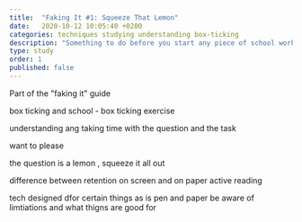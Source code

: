 ```yaml
---
title:  "Faking It #1: Squeeze That Lemon"
date:   2020-10-12 10:05:40 +0200
categories: techniques studying understanding box-ticking
description: "Something to do before you start any piece of school work"
type: study
order: 1
published: false
---
```

Part of the "faking it" guide 

box ticking and school - box ticking exercise

understanding ang taking time with the question and the task

want to please


the question is a lemon , squeeze it all out 

difference between retention on screen and on paper
active reading 


tech designed dfor certain things
as is pen and paper
be aware of limtiations and what thigns are good for    




